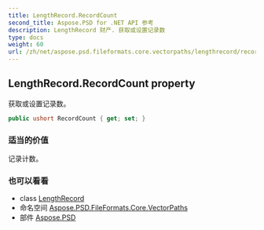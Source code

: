 ```yaml
---
title: LengthRecord.RecordCount
second_title: Aspose.PSD for .NET API 参考
description: LengthRecord 财产. 获取或设置记录数
type: docs
weight: 60
url: /zh/net/aspose.psd.fileformats.core.vectorpaths/lengthrecord/recordcount/
---
```

## LengthRecord.RecordCount property

获取或设置记录数。

```csharp
public ushort RecordCount { get; set; }
```

### 适当的价值

记录计数。

### 也可以看看

* class [LengthRecord](../)
* 命名空间 [Aspose.PSD.FileFormats.Core.VectorPaths](../../lengthrecord/)
* 部件 [Aspose.PSD](../../../)


